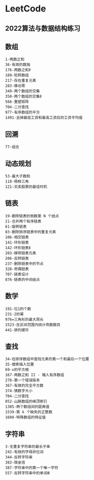 # LeetCode

## 2022算法与数据结构练习

## 数组
    1-两数之和
    36-有效的数独
    176-两数之和Ⅱ
    189-轮转数组
    217-存在重复元素
    283-移动零
    349-两个数组的交集
    350-两个数组的交集Ⅱ
    566-重塑矩阵
    704-二分查找
    977-有序数组的平方
    1491-去掉最低工资和最高工资后的工资平均值

## 回溯
    77-组合

## 动态规划
    53-最大子数和
    118-杨辉三角
    121-买卖股票的最佳时机

## 链表
    19-删除链表的倒数第 N 个结点
    21-合并两个有序链表
    61-旋转链表
    83-删除排序链表中的重复元素
    106-相交链表
    141-环形链表
    142-环形链表Ⅱ
    203-移除链表元素
    206-反转链表
    237-删除链表中的节点
    328-奇偶链表
    707-链表设计
    876-链表的中间结点
    
## 数学
    191-位1的个数   
    231-2的幂
    976=三角形的最大周长
    1523-在区间范围内统计奇数数目
    441-排列硬币

## 查找
    34-在排序数组中查找元素的第一个和最后一个位置
    35-搜索插入位置
    69-x的平方根
    167-两数之和 II - 输入有序数组
    278-第一个错误版本
    367-有效的完全平方数
    374-猜数字大小
    704-二分查找
    852-山脉数组的峰顶索引
    1385-两个数组间的距离值
    1539-第 k 个缺失的正整数
    1608-特殊数组的特征值

## 字符串
    3-无重复字符串的最长子串
    242-有效的字母异位词   
    344-反转字符串
    383-赎金信
    387-字符串中的第一个唯一字符
    557-反转字符串中的单词Ⅲ    